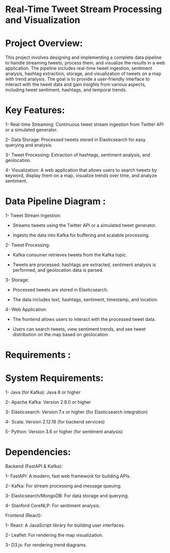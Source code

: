 # Real-Time Tweet Stream Processing and Visualization

# Project Overview:

This project involves designing and implementing a complete data pipeline to handle streaming tweets, process them, and visualize the results in a web application. The pipeline includes real-time tweet ingestion, sentiment analysis, hashtag extraction, storage, and visualization of tweets on a map with trend analysis. The goal is to provide a user-friendly interface to interact with the tweet data and gain insights from various aspects, including tweet sentiment, hashtags, and temporal trends.

# Key Features:

1- Real-time Streaming: Continuous tweet stream ingestion from Twitter API or a simulated generator.

2- Data Storage: Processed tweets stored in Elasticsearch for easy querying and analysis.

3- Tweet Processing: Extraction of hashtags, sentiment analysis, and geolocation.

4- Visualization: A web application that allows users to search tweets by keyword, display them on a map, visualize trends over time, and analyze sentiment.


# Data Pipeline Diagram :

1- Tweet Stream Ingestion:

  - Streams tweets using the Twitter API or a simulated tweet generator.

  - Ingests the data into Kafka for buffering and scalable processing.

2- Tweet Processing:

  - Kafka consumer retrieves tweets from the Kafka topic.
    
  - Tweets are processed: hashtags are extracted, sentiment analysis is performed, and geolocation data is parsed.

3- Storage:

  -  Processed tweets are stored in Elasticsearch.
    
  - The data includes text, hashtags, sentiment, timestamp, and location.

4- Web Application:

 - The frontend allows users to interact with the processed tweet data.
  
 - Users can search tweets, view sentiment trends, and see tweet distribution on the map based on geolocation.


# Requirements :

# System Requirements:

1- Java (for Kafka): Java 8 or higher

2- Apache Kafka: Version 2.8.0 or higher

3- Elasticsearch: Version 7.x or higher (for Elasticsearch integration)

4- Scala: Version 2.12.18 (for backend services)

5- Python: Version 3.6 or higher (for sentiment analysis)

# Dependencies:

Backend (FastAPI & Kafka):

1- FastAPI: A modern, fast web framework for building APIs.

2- Kafka: For stream processing and message queuing.

3- Elasticsearch/MongoDB: For data storage and querying.

4- Stanford CoreNLP: For sentiment analysis.

Frontend (React):

1- React: A JavaScript library for building user interfaces.

2- Leaflet: For rendering the map visualization.

3- D3.js: For rendering trend diagrams.


